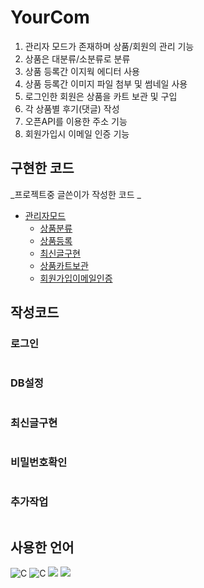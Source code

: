 # YourCom
1. 관리자 모드가 존재하며 상품/회원의 관리 기능
2. 상품은 대분류/소분류로 분류
3. 상품 등록간 이지웍 에디터 사용
4. 상품 등록간 이미지 파일 첨부 및 썸네일 사용
5. 로그인한 회원은 상품을 카트 보관 및 구입
6. 각 상품별 후기(댓글) 작성
7. 오픈API를 이용한 주소 기능
8. 회원가입시 이메일 인증 기능

## 구현한 코드

_프로젝트중 글쓴이가 작성한 코드 _

- [관리자모드](#관리자모드)
  - [상품분류](#상품분류)
  - [상품등록](#상품등록)
  - [최신글구현](#최신글구현)
  - [상품카트보관](#상품카트보관)
  - [회원가입이메일인증](#이메일인증)
  
## 작성코드
### 로그인
```markdown

```
### DB설정
```markdown

```

### 최신글구현

```markdown

```
### 비밀번호확인
```markdown

```
### 추가작업
```markdown

```
## 사용한 언어
 <img alt="C" src ="https://img.shields.io/badge/JavaScript-F7DF1E.svg?&style=for-the-badge&logo=JAVASCRIPT&logoColor=white"/>
 <img alt="C" src ="https://img.shields.io/badge/HTML-E34F26.svg?&style=for-the-badge&logo=HTML5&logoColor=white"/>
 <img src="https://img.shields.io/badge/java-007396?style=for-the-badge&logo=java&logoColor=white">
 <img src="https://img.shields.io/badge/mysql-4479A1?style=for-the-badge&logo=mysql&logoColor=white"> 
